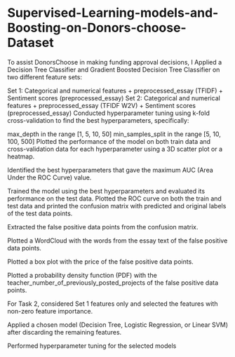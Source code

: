 # Supervised-Learning-models-and-Boosting-on-Donors-choose-Dataset

To assist DonorsChoose in making funding approval decisions, I Applied a Decision Tree Classifier and Gradient Boosted Decision Tree Classifier
on two different feature sets:

Set 1: Categorical and numerical features + preprocessed_essay (TFIDF) + Sentiment scores (preprocessed_essay)
Set 2: Categorical and numerical features + preprocessed_essay (TFIDF W2V) + Sentiment scores (preprocessed_essay)
Conducted hyperparameter tuning using k-fold cross-validation to find the best hyperparameters, specifically:

max_depth in the range [1, 5, 10, 50]
min_samples_split in the range [5, 10, 100, 500]
Plotted the performance of the model on both train data and cross-validation data for each hyperparameter using a 3D scatter plot or a heatmap.

Identified the best hyperparameters that gave the maximum AUC (Area Under the ROC Curve) value.

Trained the model using the best hyperparameters and evaluated its performance on the test data. Plotted the ROC curve on both the train and test data and printed the confusion matrix with predicted and original labels of the test data points.

Extracted the false positive data points from the confusion matrix.

Plotted a WordCloud with the words from the essay text of the false positive data points.

Plotted a box plot with the price of the false positive data points.

Plotted a probability density function (PDF) with the teacher_number_of_previously_posted_projects of the false positive data points.

For Task 2, considered Set 1 features only and selected the features with non-zero feature importance.

Applied a chosen model (Decision Tree, Logistic Regression, or Linear SVM) after discarding the remaining features.

Performed hyperparameter tuning for the selected models


